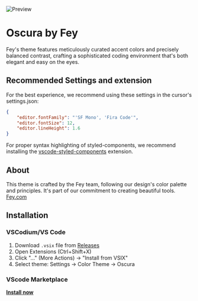 ![Preview](https://res.cloudinary.com/narative/image/upload/oscura-preview.jpg)


# Oscura by Fey

Fey's theme features meticulously curated accent colors and precisely balanced contrast, crafting a sophisticated coding environment that's both elegant and easy on the eyes.

## Recommended Settings and extension

For the best experience, we recommend using these settings in the cursor's settings.json:

```json
{
    "editor.fontFamily": "'SF Mono', 'Fira Code'",
    "editor.fontSize": 12,
    "editor.lineHeight": 1.6
}
```

For proper syntax highlighting of styled-components, we recommend installing the [vscode-styled-components](https://marketplace.visualstudio.com/items?itemName=styled-components.vscode-styled-components) extension.

## About

This theme is crafted by the Fey team, following our design's color palette and principles. It's part of our commitment to creating beautiful tools. [Fey.com](https://fey.com)

## Installation

### VSCodium/VS Code
1. Download `.vsix` file from [Releases](https://github.com/narative/oscura/releases)
2. Open Extensions (Ctrl+Shift+X)
3. Click "..." (More Actions) → "Install from VSIX"
4. Select theme: Settings → Color Theme → Oscura

### VScode Marketplace

<a href="https://marketplace.visualstudio.com/items?itemName=Fey.oscura"><strong>Install now</strong></a>